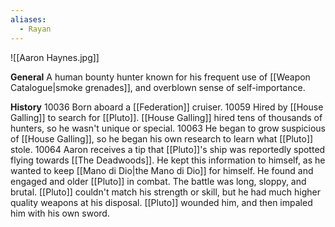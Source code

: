 ```yaml
---
aliases:
  - Rayan
---
```

![[Aaron Haynes.jpg]]

**General**
A human bounty hunter known for his frequent use of [[Weapon Catalogue|smoke grenades]], and overblown sense of self-importance. 

**History**
10036
	Born aboard a [[Federation]] cruiser.
10059
	Hired by [[House Galling]] to search for [[Pluto]]. [[House Galling]] hired tens of thousands of hunters, so he wasn't unique or special.
10063
	He began to grow suspicious of [[House Galling]], so he began his own research to learn what [[Pluto]] stole. 
10064
	Aaron receives a tip that [[Pluto]]'s ship was reportedly spotted flying towards [[The Deadwoods]]. He kept this information to himself, as he wanted to keep [[Mano di Dio|the Mano di Dio]] for himself. 
	He found and engaged and older [[Pluto]] in combat. The battle was long, sloppy, and brutal. [[Pluto]] couldn't match his strength or skill, but he had much higher quality weapons at his disposal. [[Pluto]] wounded him, and then impaled him with his own sword. 